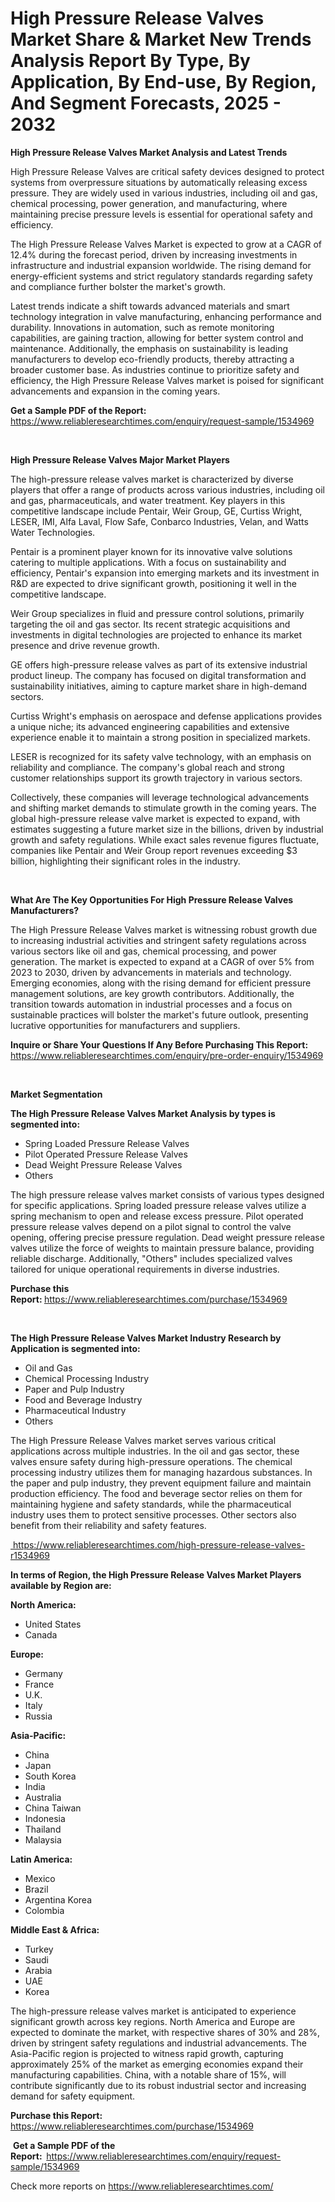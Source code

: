 <p><h1>High Pressure Release Valves Market Share & Market New Trends Analysis Report By Type, By Application, By End-use, By Region, And Segment Forecasts, 2025 - 2032</h1></p><p><strong>High Pressure Release Valves Market Analysis and Latest Trends</strong></p>
<p><p>High Pressure Release Valves are critical safety devices designed to protect systems from overpressure situations by automatically releasing excess pressure. They are widely used in various industries, including oil and gas, chemical processing, power generation, and manufacturing, where maintaining precise pressure levels is essential for operational safety and efficiency.</p><p>The High Pressure Release Valves Market is expected to grow at a CAGR of 12.4% during the forecast period, driven by increasing investments in infrastructure and industrial expansion worldwide. The rising demand for energy-efficient systems and strict regulatory standards regarding safety and compliance further bolster the market's growth. </p><p>Latest trends indicate a shift towards advanced materials and smart technology integration in valve manufacturing, enhancing performance and durability. Innovations in automation, such as remote monitoring capabilities, are gaining traction, allowing for better system control and maintenance. Additionally, the emphasis on sustainability is leading manufacturers to develop eco-friendly products, thereby attracting a broader customer base. As industries continue to prioritize safety and efficiency, the High Pressure Release Valves market is poised for significant advancements and expansion in the coming years.</p></p>
<p><strong>Get a Sample PDF of the Report:&nbsp;</strong> <a href="https://www.reliableresearchtimes.com/enquiry/request-sample/1534969?utm_campaign=2271&utm_medium=2&utm_source=Github&utm_content=ia&utm_term=17022025&utm_id=high-pressure-release-valves">https://www.reliableresearchtimes.com/enquiry/request-sample/1534969</a></p>
<p>&nbsp;</p>
<p><strong>High Pressure Release Valves Major Market Players</strong></p>
<p><p>The high-pressure release valves market is characterized by diverse players that offer a range of products across various industries, including oil and gas, pharmaceuticals, and water treatment. Key players in this competitive landscape include Pentair, Weir Group, GE, Curtiss Wright, LESER, IMI, Alfa Laval, Flow Safe, Conbarco Industries, Velan, and Watts Water Technologies.</p><p>Pentair is a prominent player known for its innovative valve solutions catering to multiple applications. With a focus on sustainability and efficiency, Pentair's expansion into emerging markets and its investment in R&D are expected to drive significant growth, positioning it well in the competitive landscape.</p><p>Weir Group specializes in fluid and pressure control solutions, primarily targeting the oil and gas sector. Its recent strategic acquisitions and investments in digital technologies are projected to enhance its market presence and drive revenue growth.</p><p>GE offers high-pressure release valves as part of its extensive industrial product lineup. The company has focused on digital transformation and sustainability initiatives, aiming to capture market share in high-demand sectors.</p><p>Curtiss Wright's emphasis on aerospace and defense applications provides a unique niche; its advanced engineering capabilities and extensive experience enable it to maintain a strong position in specialized markets.</p><p>LESER is recognized for its safety valve technology, with an emphasis on reliability and compliance. The company's global reach and strong customer relationships support its growth trajectory in various sectors.</p><p>Collectively, these companies will leverage technological advancements and shifting market demands to stimulate growth in the coming years. The global high-pressure release valve market is expected to expand, with estimates suggesting a future market size in the billions, driven by industrial growth and safety regulations. While exact sales revenue figures fluctuate, companies like Pentair and Weir Group report revenues exceeding $3 billion, highlighting their significant roles in the industry.</p></p>
<p>&nbsp;</p>
<p><strong>What Are The Key Opportunities For High Pressure Release Valves Manufacturers?</strong></p>
<p><p>The High Pressure Release Valves market is witnessing robust growth due to increasing industrial activities and stringent safety regulations across various sectors like oil and gas, chemical processing, and power generation. The market is expected to expand at a CAGR of over 5% from 2023 to 2030, driven by advancements in materials and technology. Emerging economies, along with the rising demand for efficient pressure management solutions, are key growth contributors. Additionally, the transition towards automation in industrial processes and a focus on sustainable practices will bolster the market's future outlook, presenting lucrative opportunities for manufacturers and suppliers.</p></p>
<p><strong>Inquire or Share Your Questions If Any Before Purchasing This Report:</strong> <a href="https://www.reliableresearchtimes.com/enquiry/pre-order-enquiry/1534969?utm_campaign=2271&utm_medium=2&utm_source=Github&utm_content=ia&utm_term=17022025&utm_id=high-pressure-release-valves">https://www.reliableresearchtimes.com/enquiry/pre-order-enquiry/1534969</a></p>
<p>&nbsp;</p>
<p><strong>Market Segmentation</strong></p>
<p><strong>The High Pressure Release Valves Market Analysis by types is segmented into:</strong></p>
<p><ul><li>Spring Loaded Pressure Release Valves</li><li>Pilot Operated Pressure Release Valves</li><li>Dead Weight Pressure Release Valves</li><li>Others</li></ul></p>
<p><p>The high pressure release valves market consists of various types designed for specific applications. Spring loaded pressure release valves utilize a spring mechanism to open and release excess pressure. Pilot operated pressure release valves depend on a pilot signal to control the valve opening, offering precise pressure regulation. Dead weight pressure release valves utilize the force of weights to maintain pressure balance, providing reliable discharge. Additionally, "Others" includes specialized valves tailored for unique operational requirements in diverse industries.</p></p>
<p><strong>Purchase this Report:&nbsp;</strong><a href="https://www.reliableresearchtimes.com/purchase/1534969?utm_campaign=2271&utm_medium=2&utm_source=Github&utm_content=ia&utm_term=17022025&utm_id=high-pressure-release-valves">https://www.reliableresearchtimes.com/purchase/1534969</a></p>
<p>&nbsp;</p>
<p><strong>The High Pressure Release Valves Market Industry Research by Application is segmented into:</strong></p>
<p><ul><li>Oil and Gas</li><li>Chemical Processing Industry</li><li>Paper and Pulp Industry</li><li>Food and Beverage Industry</li><li>Pharmaceutical Industry</li><li>Others</li></ul></p>
<p><p>The High Pressure Release Valves market serves various critical applications across multiple industries. In the oil and gas sector, these valves ensure safety during high-pressure operations. The chemical processing industry utilizes them for managing hazardous substances. In the paper and pulp industry, they prevent equipment failure and maintain production efficiency. The food and beverage sector relies on them for maintaining hygiene and safety standards, while the pharmaceutical industry uses them to protect sensitive processes. Other sectors also benefit from their reliability and safety features.</p></p>
<p><a href="https://www.reliableresearchtimes.com/high-pressure-release-valves-r1534969?utm_campaign=2271&utm_medium=2&utm_source=Github&utm_content=ia&utm_term=17022025&utm_id=high-pressure-release-valves">&nbsp;https://www.reliableresearchtimes.com/high-pressure-release-valves-r1534969</a></p>
<p><strong>In terms of Region, the High Pressure Release Valves Market Players available by Region are:</strong></p>
<p>
    <p> <strong> North America: </strong>
        <ul>
            <li>United States</li>
            <li>Canada</li>
        </ul>
        </p> 
    <p> <strong> Europe: </strong>
        <ul>
            <li>Germany</li>
            <li>France</li>
            <li>U.K.</li>
            <li>Italy</li>
            <li>Russia</li>
        </ul>
        </p> 
    <p> <strong> Asia-Pacific: </strong>
        <ul>
            <li>China</li>
            <li>Japan</li>
            <li>South Korea</li>
            <li>India</li>
            <li>Australia</li>
            <li>China Taiwan</li>
            <li>Indonesia</li>
            <li>Thailand</li>
            <li>Malaysia</li>
        </ul>
        </p> 
    <p> <strong> Latin America: </strong>
        <ul>
            <li>Mexico</li>
            <li>Brazil</li>
            <li>Argentina Korea</li>
            <li>Colombia</li>
        </ul>
        </p> 
    <p> <strong> Middle East & Africa: </strong>
        <ul>
            <li>Turkey</li>
            <li>Saudi</li>
            <li>Arabia</li>
            <li>UAE</li>
            <li>Korea</li>
        </ul>
    </p>
    </p>
<p><p>The high-pressure release valves market is anticipated to experience significant growth across key regions. North America and Europe are expected to dominate the market, with respective shares of 30% and 28%, driven by stringent safety regulations and industrial advancements. The Asia-Pacific region is projected to witness rapid growth, capturing approximately 25% of the market as emerging economies expand their manufacturing capabilities. China, with a notable share of 15%, will contribute significantly due to its robust industrial sector and increasing demand for safety equipment.</p></p>
<p><strong>Purchase this Report: </strong><a href="https://www.reliableresearchtimes.com/purchase/1534969?utm_campaign=2271&utm_medium=2&utm_source=Github&utm_content=ia&utm_term=17022025&utm_id=high-pressure-release-valves">https://www.reliableresearchtimes.com/purchase/1534969</a></p>
<p>&nbsp;<strong>Get a Sample PDF of the Report:&nbsp;&nbsp;</strong><a href="https://www.reliableresearchtimes.com/enquiry/request-sample/1534969?utm_campaign=2271&utm_medium=2&utm_source=Github&utm_content=ia&utm_term=17022025&utm_id=high-pressure-release-valves">https://www.reliableresearchtimes.com/enquiry/request-sample/1534969</a></p>
<p><strong></strong></p>
<p>Check more reports on <a href="https://www.reliableresearchtimes.com/?utm_campaign=2271&utm_medium=2&utm_source=Github&utm_content=ia&utm_term=17022025&utm_id=high-pressure-release-valves">https://www.reliableresearchtimes.com/</a></p>